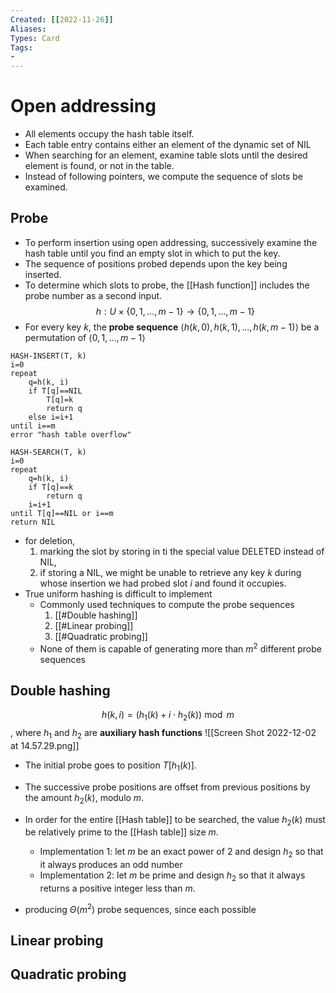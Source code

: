 ```yaml
---
Created: [[2022-11-26]]
Aliases: 
Types: Card
Tags: 
- 
---
```

# Open addressing
- All elements occupy the hash table itself. 
- Each table entry contains either an element of the dynamic set of NIL
- When searching for an element, examine table slots until the desired element is found, or not in the table. 
- Instead of following pointers, we compute the sequence of slots be examined. 

## Probe
- To perform insertion using open addressing, successively examine the hash table until you find an empty slot in which to put the key. 
- The sequence of positions probed depends upon the key being inserted. 
- To determine which slots to probe, the [[Hash function]] includes the probe number as a second input. 
$$h:U\times\{0, 1, \dots, m-1\}\rightarrow\{0, 1, \dots, m-1\}$$
- For every key $k$, the **probe sequence** $\langle h(k, 0), h(k, 1), \dots, h(k, m-1)\rangle$ be a permutation of $\langle 0, 1, \dots, m-1\rangle$
```Pseudocode
HASH-INSERT(T, k)
i=0
repeat
	q=h(k, i)
	if T[q]==NIL
		T[q]=k
		return q
	else i=i+1
until i==m
error "hash table overflow"

HASH-SEARCH(T, k)
i=0
repeat
	q=h(k, i)
	if T[q]==k
		return q
	i=i+1
until T[q]==NIL or i==m
return NIL
```
- for deletion, 
  1. marking the slot by storing in ti the special value DELETED instead of NIL, 
  2. if storing a NIL, we might be unable to retrieve any key $k$ during whose insertion we had probed slot $i$ and found it occupies. 
- True uniform hashing is difficult to implement
  - Commonly used techniques to compute the probe sequences
    1. [[#Double hashing]]
    2. [[#Linear probing]]
    3. [[#Quadratic probing]]
  - None of them is capable of generating more than $m^2$ different probe sequences
## Double hashing
$$h(k, i)=(h_1(k)+i\cdot h_2(k))\bmod m$$
, where $h_1$ and $h_2$ are **auxiliary hash functions**
![[Screen Shot 2022-12-02 at 14.57.29.png]]
- The initial probe goes to position $T[h_1(k)]$. 
- The successive probe positions are offset from previous positions by the amount $h_2(k)$, modulo $m$. 

- In order for the entire [[Hash table]] to be searched, the value $h_2(k)$ must be relatively prime to the [[Hash table]] size $m$. 
  - Implementation 1: let $m$ be an exact power of 2 and design $h_2$ so that it always produces an odd number
  - Implementation 2: let $m$ be prime and design $h_2$ so that it always returns a positive integer less than $m$. 

- producing $\Theta(m^2)$ probe sequences, since each possible
## Linear probing

## Quadratic probing
